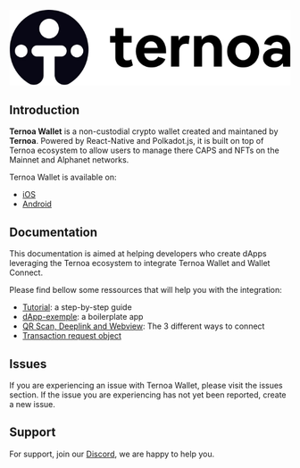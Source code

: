 ![Ternoa Wallet](./assets/logo_with_title.jpeg)

## Introduction

**Ternoa Wallet** is a non-custodial crypto wallet created and maintaned by **Ternoa**. Powered by React-Native and Polkadot.js, it is built on top of Ternoa ecosystem to allow users to manage there CAPS and NFTs on the Mainnet and Alphanet networks.

Ternoa Wallet is available on:
- [iOS](https://apps.apple.com/us/app/ternoa-wallet/id1562180877)
- [Android](https://play.google.com/store/apps/details?id=com.ternoa.wallet.prod&gl=US)

## Documentation

This documentation is aimed at helping developers who create dApps leveraging the Ternoa ecosystem to integrate Ternoa Wallet and Wallet Connect.

Please find bellow some ressources that will help you with the integration:
- [Tutorial](./wallet-connect-integration/TUTORIAL.md): a step-by-step guide
- [dApp-exemple](./wallet-connect-integration/dapp-exemple): a boilerplate app
- [QR Scan, Deeplink and Webview](./wallet-connect-integration/CONNECTION.md): The 3 different ways to connect
- [Transaction request object](./wallet-connect-integration/REQUEST.md)

## Issues

If you are experiencing an issue with Ternoa Wallet, please visit the issues section. If the issue you are experiencing has not yet been reported, create a new issue.

## Support

For support, join our [Discord](https://discord.com/invite/cNZTGtGJNR), we are happy to help you.
